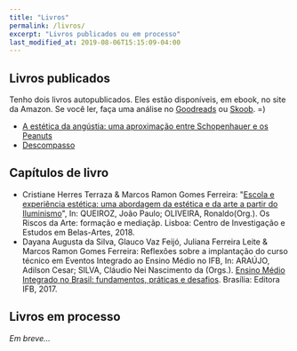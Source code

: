 ```yaml
---
title: "Livros"
permalink: /livros/
excerpt: "Livros publicados ou em processo"
last_modified_at: 2019-08-06T15:15:09-04:00
---
```


## Livros publicados

Tenho dois livros autopublicados. Eles estão disponíveis, em ebook, no site da Amazon. Se você ler, faça uma análise no [Goodreads](https://www.goodreads.com/author/show/16012578.Marcos_Ramon) ou [Skoob](https://www.skoob.com.br/descompasso-841935ed847109.html). =)

 - [A estética da angústia: uma aproximação entre Schopenhauer e os Peanuts](https://amzn.to/2XAkrWF)
 - [Descompasso](https://amzn.to/2XvjDlH)  
 
## Capítulos de livro

 - Cristiane Herres Terraza & Marcos Ramon Gomes Ferreira: "[Escola e experiência estética: uma abordagem da estética e da arte a partir do Iluminismo](http://congressomateria.fba.ul.pt/rede/2018_rede_02_10_Terraza.pdf)", In: QUEIROZ, João Paulo; OLIVEIRA, Ronaldo(Org.). Os Riscos da Arte: formação e mediaçãp. Lisboa: Centro de Investigação e Estudos em Belas-Artes, 2018. 
 - Dayana Augusta da Silva, Glauco Vaz Feijó, Juliana Ferreira Leite & Marcos Ramon Gomes Ferreira: Reflexões sobre a implantação do curso técnico em Eventos Integrado ao Ensino Médio no IFB, In: ARAÚJO, Adilson Cesar; SILVA, Cláudio Nei Nascimento da (Orgs.). [Ensino Médio Integrado no Brasil: fundamentos, práticas e desafios](http://revistaeixo.ifb.edu.br/index.php/editoraifb/issue/view/81). Brasília: Editora IFB, 2017.
 
## Livros em processo

*Em breve...*
